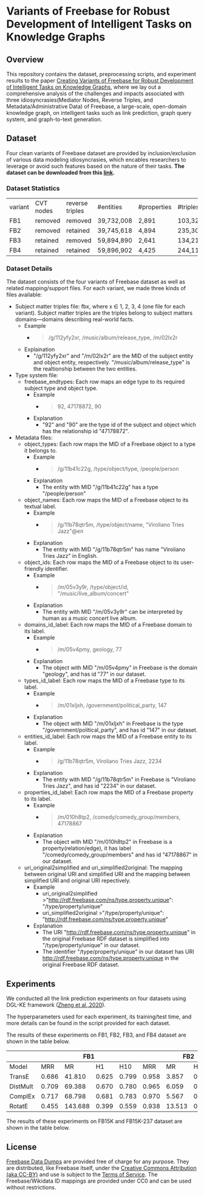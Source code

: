 
# Variants of Freebase for Robust Development of Intelligent Tasks on Knowledge Graphs

## Overview

This repository contains the dataset, preprocessing scripts, and experiment results to the paper [Creating Variants of Freebase for Robust Development of Intelligent Tasks on Knowledge Graphs](https://openreview.net/pdf?id=ikw7gqAGz7A), where we lay out a comprehensive analysis of the challenges and impacts associated with three idiosyncrasies(Mediator Nodes, Reverse Triples, and Metadata/Administrative Data) of Freebase, a large-scale, open-domain knowledge graph, on intelligent tasks such as link prediction, graph query system, and graph-to-text generation. 

## Dataset

Four clean variants of Freebase dataset are provided by inclusion/exclusion of various data modeling idiosyncrasies, which encables researchers to leverage or avoid such features based on the nature of their tasks. **The dataset can be downloaded from this [link](https://www.dropbox.com/s/idzqsh1a34swaz0/Freebases.zip?dl=0).**

### Dataset Statistics

<table>
    <tr>
        <td>variant</td>
        <td>CVT nodes</td>
        <td>reverse triples</td>
        <td>#entities</td>
        <td>#properties</td>
        <td>#triples</td>
    </tr>
    <tr>
        <td>FB1</td>
        <td>removed</td>
        <td>removed</td>
        <td>39,732,008</td>
        <td>2,891</td>
        <td>103,324,039</td>
    </tr>
    <tr>
        <td>FB2</td>
        <td>removed</td>
        <td>retained</td>
        <td>39,745,618</td>
        <td>4,894</td>
        <td>235,307,422</td>
    </tr>
    <tr>
        <td>FB3</td>
        <td>retained</td>
        <td>removed</td>
        <td>59,894,890</td>
        <td>2,641</td>
        <td>134,213,735</td>
    </tr>
    <tr>
        <td>FB4</td>
        <td>retained</td>
        <td>retained</td>
        <td>59,896,902</td>
        <td>4,425</td>
        <td>244,112,599</td>
    </tr>
</table>

### Dataset Details
The dataset consists of the four variants of Freebase dataset as well as related mapping/support files. For each variant, we made three kinds of files available:
- Subject matter triples file: fbx, where x ∈ 1, 2, 3, 4 (one file for each variant). Subject matter triples are the triples belong to subject matters domains—domains describing real-world facts.
  - Example
    - >/g/112yfy2xr, /music/album/release_type, /m/02lx2r
  - Explaination
    - "/g/112yfy2xr" and "/m/02lx2r" are the MID of the subject entity and object entity, respectively. "/music/album/release_type" is the realtionship between the two entities. 
- Type system file:
  - freebase_endtypes: Each row maps an edge type to its required subject type and object type.
    - Example
      - > 92, 47178872, 90 
    - Explanation
      - "92" and "90" are the type id of the subject and object which has the relationship id "47178872".
- Metadata files: 
  - object_types: Each row maps the MID of a Freebase object to a type it belongs to. 
    - Example
      - >/g/11b41c22g, /type/object/type, /people/person
    - Explanation
      - The entity with MID "/g/11b41c22g" has a type "/people/person"
  - object_names: Each row maps the MID of a Freebase object to its textual label.
    - Example
      - >/g/11b78qtr5m, /type/object/name, "Viroliano Tries Jazz"@en
    - Explanation
      - The entity with MID "/g/11b78qtr5m" has name "Viroliano Tries Jazz" in English.
  - object_ids: Each row maps the MID of a Freebase object to its user-friendly identifier.
    - Example
      - >/m/05v3y9r, /type/object/id, "/music/live_album/concert"
    - Explanation
      - The entity with MID "/m/05v3y9r" can be interpreted by human as a music concert live album.
  - domains_id_label: Each row maps the MID of a Freebase domain to its label.
    - Example
      - >/m/05v4pmy, geology, 77
    - Explanation
      - The object with MID "/m/05v4pmy" in Freebase is the domain "geology", and has id "77" in our dataset.
  - types_id_label: Each row maps the MID of a Freebase type to its label.
    - Example
      - >/m/01xljxh, /government/political_party, 147
    - Explanation
      - The object with MID "/m/01xljxh" in Freebase is the type "/government/political_party", and has id "147" in our dataset.
  - entities_id_label: Each row maps the MID of a Freebase entity to its label.
    - Example
      - >/g/11b78qtr5m, Viroliano Tries Jazz, 2234
    - Explanation
      - The entity with MID "/g/11b78qtr5m" in Freebase is "Viroliano Tries Jazz", and has id "2234" in our dataset.
  - properties_id_label: Each row maps the MID of a Freebase property to its label.
    - Example
      - >/m/010h8tp2, /comedy/comedy_group/members, 47178867
    - Explanation
      - The object with MID "/m/010h8tp2" in Freebase is a property(relation/edge), it has label "/comedy/comedy_group/members" and has id "47178867" in our dataset.
  - uri_original2simplified and uri_simplified2original: The mapping between original URI and simplified URI and the mapping between simplified URI and original URI repectively.
    - Example
      - uri_original2simplified >"<http://rdf.freebase.com/ns/type.property.unique>": "/type/property/unique"
      - uri_simplified2original >"/type/property/unique": "<http://rdf.freebase.com/ns/type.property.unique>"
    - Explanation
      - The URI "<http://rdf.freebase.com/ns/type.property.unique>" in the original Freebase RDF dataset is simplified into "/type/property/unique" in our dataset. 
      - The identifier "/type/property/unique" in our dataset has URI <http://rdf.freebase.com/ns/type.property.unique> in the original Freebase RDF dataset.


## Experiments

We conducted all the link prediction experiments on four datasets using DGL-KE framework ([Zheng et al.,2020](https://arxiv.org/pdf/2004.08532.pdf)). 

The hyperparameters used for each experiment, its training/test time, and more details can be found in the script provided for each dataset. 

The results of these experiments on FB1, FB2, FB3, and FB4 dataset are shown in the table below. 
<table class="tg">
<thead>
  <tr>
    <th class="tg-0pky"></th>
    <th class="tg-c3ow" colspan="4">FB1</th>
    <th class="tg-c3ow" colspan="4">FB2</th>
    <th class="tg-c3ow" colspan="4">FB3</th>
    <th class="tg-c3ow" colspan="4">FB4</th>
  </tr>
</thead>
<tbody>
  <tr>
    <td class="tg-0pky">Model</td>
    <td class="tg-c3ow">MRR</td>
    <td class="tg-c3ow">MR</td>
    <td class="tg-c3ow">H1</td>
    <td class="tg-c3ow">H10</td>
    <td class="tg-0pky">MRR</td>
    <td class="tg-0pky">MR</td>
    <td class="tg-0pky">H1</td>
    <td class="tg-0pky">H10</td>
    <td class="tg-0pky">MRR</td>
    <td class="tg-0pky">MR</td>
    <td class="tg-0pky">H1</td>
    <td class="tg-0pky">H10</td>
    <td class="tg-0pky">MRR</td>
    <td class="tg-0pky">MR</td>
    <td class="tg-0pky">H1</td>
    <td class="tg-0pky">H10</td>
  </tr>
  <tr>
    <td class="tg-0pky">TransE</td>
    <td class="tg-c3ow">0.686</td>
    <td class="tg-c3ow">41.810</td>
    <td class="tg-c3ow">0.625</td>
    <td class="tg-c3ow">0.799</td>
    <td class="tg-0pky">0.958</td>
    <td class="tg-0pky">3.857</td>
    <td class="tg-0pky">0.944</td>
    <td class="tg-0pky">0.980</td>
    <td class="tg-0pky">0.431</td>
    <td class="tg-0pky">50.572</td>
    <td class="tg-0pky">0.339</td>
    <td class="tg-0pky">0.623</td>
    <td class="tg-0pky">0.606</td>
    <td class="tg-0pky">12.542</td>
    <td class="tg-0pky">0.515</td>
    <td class="tg-0pky">0.771</td>
  </tr>
  <tr>
    <td class="tg-0pky">DistMult</td>
    <td class="tg-c3ow">0.709</td>
    <td class="tg-c3ow">69.388</td>
    <td class="tg-c3ow">0.670</td>
    <td class="tg-c3ow">0.780</td>
    <td class="tg-0pky">0.965</td>
    <td class="tg-0pky">6.059</td>
    <td class="tg-0pky">0.956</td>
    <td class="tg-0pky">0.979</td>
    <td class="tg-0pky">0.408</td>
    <td class="tg-0pky">109.193</td>
    <td class="tg-0pky">0.318</td>
    <td class="tg-0pky">0.581</td>
    <td class="tg-0pky">0.818</td>
    <td class="tg-0pky">19.180</td>
    <td class="tg-0pky">0.777</td>
    <td class="tg-0pky">0.890</td>
  </tr>
  <tr>
    <td class="tg-0pky">ComplEx</td>
    <td class="tg-c3ow">0.717</td>
    <td class="tg-c3ow">68.798</td>
    <td class="tg-c3ow">0.681</td>
    <td class="tg-c3ow">0.783</td>
    <td class="tg-0pky">0.970</td>
    <td class="tg-0pky">5.567</td>
    <td class="tg-0pky">0.964</td>
    <td class="tg-0pky">0.981</td>
    <td class="tg-0pky">0.510</td>
    <td class="tg-0pky">104.317</td>
    <td class="tg-0pky">0.439</td>
    <td class="tg-0pky">0.635</td>
    <td class="tg-0pky">0.899</td>
    <td class="tg-0pky">16.937</td>
    <td class="tg-0pky">0.880</td>
    <td class="tg-0pky">0.935</td>
  </tr>
  <tr>
    <td class="tg-0pky">RotatE</td>
    <td class="tg-c3ow">0.455</td>
    <td class="tg-c3ow">143.688</td>
    <td class="tg-c3ow">0.399</td>
    <td class="tg-c3ow">0.559</td>
    <td class="tg-0pky">0.938</td>
    <td class="tg-0pky">13.513</td>
    <td class="tg-0pky">0.926</td>
    <td class="tg-0pky">0.956</td>
    <td class="tg-0pky">0.198</td>
    <td class="tg-0pky">195.001</td>
    <td class="tg-0pky">0.147</td>
    <td class="tg-0pky">0.292</td>
    <td class="tg-0pky">0.729</td>
    <td class="tg-0pky">33.027</td>
    <td class="tg-0pky">0.683</td>
    <td class="tg-0pky">0.816</td>
  </tr>
</tbody>
</table>

The results of these experiments on FB15K and FB15K-237 dataset are shown in the table below.
















## License
[Freebase Data Dumps](https://developers.google.com/freebase/data) are provided free of charge for any purpose. They are distributed, like Freebase itself, under the [Creative Commons Attribution (aka CC-BY)](http://creativecommons.org/licenses/by/2.5/) and use is subject to the [Terms of Service](https://developers.google.com/freebase/terms). The Freebase/Wikidata ID mappings are provided under CC0 and can be used without restrictions.


